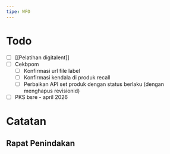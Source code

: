 ```yaml
---
tipe: WFO
---
```

# Todo
- [ ] [[Pelatihan digitalent]] 
- [ ] Cekbpom
	- [ ] Konfirmasi url file label
	- [ ] Konfirmasi kendala di produk recall
	- [ ] Perbaikan API set produk dengan status berlaku (dengan menghapus revisionid)
- [ ] PKS bsre - april 2026
# Catatan
Rapat Penindakan
- 
